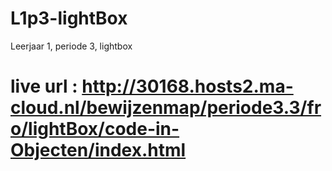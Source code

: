 # L1p3-lightBox
Leerjaar 1, periode 3, lightbox

# live url : http://30168.hosts2.ma-cloud.nl/bewijzenmap/periode3.3/fro/lightBox/code-in-Objecten/index.html
